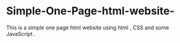 # Simple-One-Page-html-website-
This is a simple one page html website using html , CSS and some JavaScript  .
